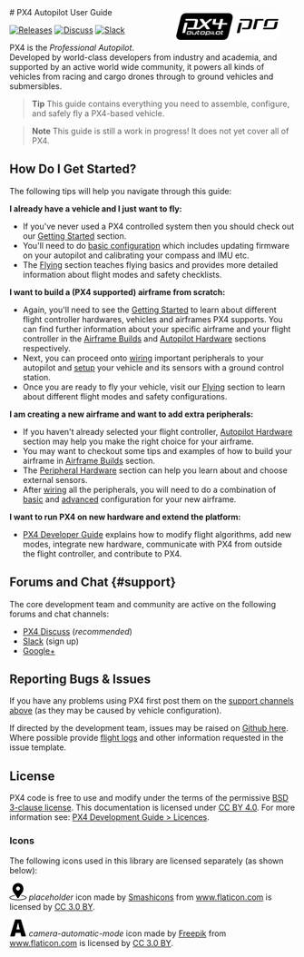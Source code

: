 <div style="float:right; padding:10px; margin-right:20px;"><a href="http://px4.io/"><img src="../assets/site/logo_pro_small.png" title="PX4 Logo" width="180px" /></a></div>
# PX4 Autopilot User Guide

[![Releases](https://img.shields.io/github/release/PX4/Firmware.svg)](https://github.com/PX4/Firmware/releases) [![Discuss](https://img.shields.io/badge/discuss-px4-ff69b4.svg)](http://discuss.px4.io/) [![Slack](https://px4-slack.herokuapp.com/badge.svg)](http://slack.px4.io) 

PX4 is the *Professional Autopilot*. Developed by world-class developers from industry and academia, and supported by an active world wide community, it powers all kinds of vehicles from racing and cargo drones through to ground vehicles and submersibles.

> **Tip** This guide contains everything you need to assemble, configure, and safely fly a PX4-based vehicle.

<span></span>
> **Note** This guide is still a work in progress! It does not yet cover all of PX4.

## How Do I Get Started?

The following tips will help you navigate through this guide:

**I already have a vehicle and I just want to fly:**

- If you've never used a PX4 controlled system then you should check out our [Getting Started](getting_started/README.md) section.
- You'll need to do [basic configuration](config/README.md) which includes updating firmware on your autopilot and calibrating your compass and IMU etc.
- The [Flying](flying/README.md) section teaches flying basics and provides more detailed information about flight modes and safety checklists.

**I want to build a (PX4 supported) airframe from scratch:**

- Again, you'll need to see the [Getting Started](getting_started/README.md) to learn about different flight controller hardwares, vehicles and airframes PX4 supports. You can find further information about your specific airframe and your flight controller in the [Airframe Builds](airframes/README.md) and [Autopilot Hardware](flight_controller/README.md) sections respectively.
- Next, you can proceed onto [wiring](assembly/README.md) important peripherals to your autopilot and [setup](config/README.md) your vehicle and its sensors with a ground control station.
- Once you are ready to fly your vehicle, visit our [Flying](flying/README.md) section to learn about different flight modes and safety configurations.

**I am creating a new airframe and want to add extra peripherals:**

- If you haven't already selected your flight controller, [Autopilot Hardware](flight_controller/README.md) section may help you make the right choice for your airframe.
- You may want to checkout some tips and examples of how to build your airframe in [Airframe Builds](airframes/README.md) section.
- The [Peripheral Hardware](peripherals/README.md) section can help you learn about and choose external sensors.
- After [wiring](assembly/README.md) all the peripherals, you will need to do a combination of [basic](config/README.md) and [advanced](advanced_config/README.md) configuration for your new airframe.

**I want to run PX4 on new hardware and extend the platform:**

- [PX4 Developer Guide](http://dev.px4.io/) explains how to modify flight algorithms, add new modes, integrate new hardware, communicate with PX4 from outside the flight controller, and contribute to PX4.


## Forums and Chat {#support}

The core development team and community are active on the following forums and chat channels:

* [PX4 Discuss](http://discuss.px4.io/) (*recommended*)
* [Slack](http://slack.px4.io) (sign up)
* [Google+](https://plus.google.com/117509651030855307398)


## Reporting Bugs & Issues

If you have any problems using PX4 first post them on the [support channels above](#support) (as they may be caused by vehicle configuration).

If directed by the development team, issues may be raised on [Github here](https://github.com/PX4/Firmware/issues). 
Where possible provide [flight logs](flying/flight_reporting.md) and other information requested in the issue template.


## License

PX4 code is free to use and modify under the terms of the permissive 
[BSD 3-clause license](https://opensource.org/licenses/BSD-3-Clause). 
This documentation is licensed under [CC BY 4.0](https://creativecommons.org/licenses/by/4.0/). 
For more information see: [PX4 Development Guide > Licences](https://dev.px4.io/en/contribute/licenses.html).



### Icons

The following icons used in this library are licensed separately (as shown below):

<img src="../assets/site/position_fixed.svg" title="Position fix required (e.g. GPS)" width="30px" /> *placeholder* icon made by <a href="https://www.flaticon.com/authors/smashicons" title="Smashicons">Smashicons</a> from <a href="https://www.flaticon.com/" title="Flaticon">www.flaticon.com</a> is licensed by <a href="http://creativecommons.org/licenses/by/3.0/" title="Creative Commons BY 3.0" target="_blank">CC 3.0 BY</a>.

<img src="../assets/site/automatic_mode.svg" title="Automatic mode" width="30px" /> *camera-automatic-mode* icon made by <a href="http://www.freepik.com" title="Freepik">Freepik</a> from <a href="https://www.flaticon.com/" title="Flaticon">www.flaticon.com</a> is licensed by <a href="http://creativecommons.org/licenses/by/3.0/" title="Creative Commons BY 3.0" target="_blank">CC 3.0 BY</a>.
